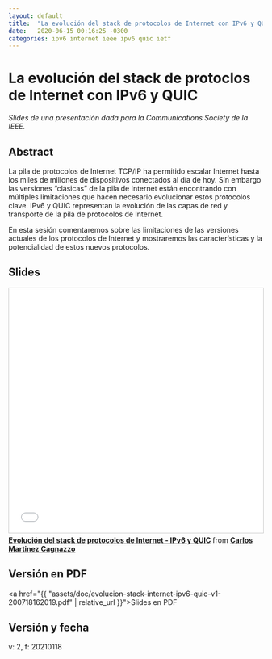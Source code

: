 ```yaml
---
layout: default
title:  "La evolución del stack de protocolos de Internet con IPv6 y QUIC"
date:   2020-06-15 00:16:25 -0300
categories: ipv6 internet ieee ipv6 quic ietf
---
```


# La evolución del stack de protoclos de Internet con IPv6 y QUIC

_Slides de una presentación dada para la Communications Society de la IEEE._

## Abstract

La pila de protocolos de Internet TCP/IP ha permitido escalar Internet hasta los miles de millones de dispositivos conectados al día de hoy. Sin embargo las versiones “clásicas” de la pila de Internet están encontrando con múltiples limitaciones que hacen necesario evolucionar estos protocolos clave. IPv6 y QUIC representan la evolución de las capas de red y transporte de la pila de protocolos de Internet. 

En esta sesión comentaremos sobre las limitaciones de las versiones actuales de los protocolos de Internet y mostraremos las características y la potencialidad de estos nuevos protocolos.


## Slides

<iframe src="//www.slideshare.net/slideshow/embed_code/key/ztHi7v6nF0pv91" width="595" height="485" frameborder="0" marginwidth="0" marginheight="0" scrolling="no" style="border:1px solid #CCC; border-width:1px; margin-bottom:5px; max-width: 100%;" allowfullscreen> </iframe> <div style="margin-bottom:5px"> <strong> <a href="//www.slideshare.net/carlosm30111/evolucin-del-stack-de-protocolos-de-internet-ipv6-y-quic" title="Evolución del stack de protocolos de Internet - IPv6 y QUIC" target="_blank">Evolución del stack de protocolos de Internet - IPv6 y QUIC</a> </strong> from <strong><a href="https://www.slideshare.net/carlosm30111" target="_blank">Carlos Martinez Cagnazzo</a></strong> </div>

## Versión en PDF

<a href="{{ "assets/doc/evolucion-stack-internet-ipv6-quic-v1-200718162019.pdf" | relative_url }}">Slides en PDF</a>

## Versión y fecha
v: 2, f: 20210118